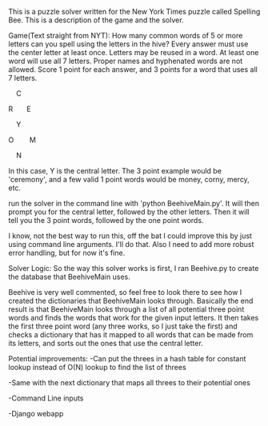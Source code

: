 This is a puzzle solver written for the New York Times puzzle called Spelling Bee. This is a description of the game and the solver.

Game(Text straight from NYT): How many common words of 5 or more letters can you spell using the letters in the hive? Every answer must use the center letter at least once. Letters may be reused in a word. At least one word will use all 7 letters. Proper names and hyphenated words are not allowed. Score 1 point for each answer, and 3 points for a word that uses all 7 letters.
    
&nbsp;&nbsp;&nbsp;   C

  R&nbsp;&nbsp;&nbsp;&nbsp;&nbsp;&nbsp;     E

&nbsp;&nbsp;&nbsp;   Y

  O  &nbsp;&nbsp;&nbsp;&nbsp;&nbsp;&nbsp;   M

&nbsp;&nbsp;&nbsp;   N 

In this case, Y is the central letter. The 3 point example would be 'ceremony', and a few valid 1 point words would be money, corny, mercy, etc. 

run the solver in the command line with 'python BeehiveMain.py'. It will then prompt you for the central letter, followed by the other letters. Then it will tell you the 3 point words, followed by the one point words. 

I know, not the best way to run this, off the bat I could improve this by just using command line arguments. I'll do that. Also I need to add more robust error handling, but for now it's fine. 

Solver Logic: So the way this solver works is first, I ran Beehive.py to create the database that BeehiveMain uses.

Beehive is very well commented, so feel free to look there to see how I created the dictionaries that BeehiveMain looks through. Basically the end result is that BeehiveMain looks through a list of all potential three point words and finds the words that work for the given input letters. It then takes the first three point word (any three works, so I just take the first) and checks a dictionary that has it mapped to all words that can be made from its letters, and sorts out the ones that use the central letter. 

Potential improvements: 
-Can put the threes in a hash table for constant lookup instead of O(N) lookup to find the list of threes

-Same with the next dictionary that maps all threes to their potential ones

-Command Line inputs

-Django webapp